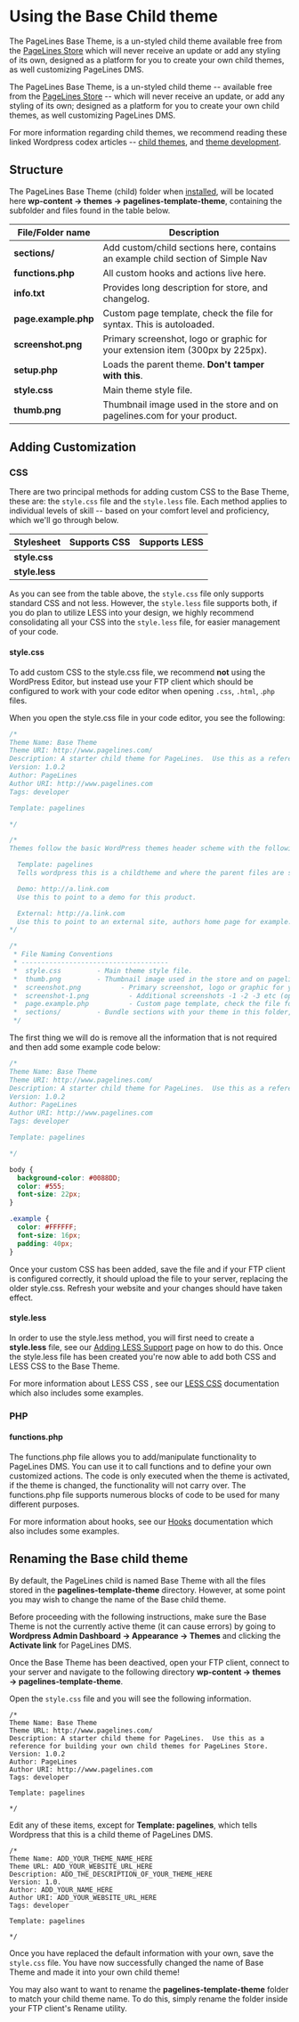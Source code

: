 # Using the Base Child theme #

The PageLines Base Theme, is a un-styled child theme available free from the [PageLines Store](/getting-started/pagelines-store) which will never receive an update or add any styling of its own, designed as a platform for you to create your own child themes, as well customizing PageLines DMS.

The PageLines Base Theme, is a un-styled child theme -- available free from the [PageLines Store](/getting-started/pagelines-store)  -- which will never receive an update, or add any styling of its own; designed as a platform for you to create your own child themes, as well customizing PageLines DMS.

For more information regarding child themes, we recommend reading these linked Wordpress codex articles -- [child themes](http://codex.wordpress.org/Child_Themes),  and [theme development](http://codex.wordpress.org/Theme_Development).

## Structure ##

The PageLines Base Theme (child) folder when [installed](/configure/installing-store-products), will be located here **wp-content → themes → pagelines-template-theme**, containing the subfolder and files found in the table below.

<table class="table table-striped table-bordered">
  <thead>
    <tr>
      <th>File/Folder name</th>
      <th>Description</th>
    </tr>
  </thead>
  <tbody>
    <tr>
      <td><strong>sections/</strong></td>
      <td>Add custom/child sections here, contains an example child section of Simple Nav</td>
    </tr>
    <tr>
      <td><strong>functions.php</strong></td>
      <td>All custom hooks and actions live here.</td>
    </tr>
    <tr>
      <td><strong>info.txt</strong></td>
      <td>Provides long description for store, and changelog.</td>
    </tr>
    <tr>
      <td><strong>page.example.php</strong></td>
      <td>Custom page template, check the file for syntax. This is autoloaded.</td>
    </tr>
    <tr>
      <td><strong>screenshot.png</strong></td>
      <td>Primary screenshot, logo or graphic for your extension item (300px by 225px).</td>
    </tr>
    <tr>
    <tr>
      <td><strong>setup.php</strong></td>
      <td>Loads the parent theme. <strong>Don't tamper with this</strong>.</td>
    </tr>
    <tr>
      <td><strong>style.css</strong></td>
      <td>Main theme style file.</td>
    </tr>
    <tr>
      <td><strong>thumb.png</strong></td>
      <td>Thumbnail image used in the store and on pagelines.com for your product.</td>
    </tr>
  </tbody>
</table>

## Adding Customization ##

### CSS ###

There are two principal methods for adding custom CSS to the Base Theme, these are: the `style.css` file and the `style.less` file. Each method applies to individual levels of skill -- based on your comfort level and proficiency, which we'll go through below.

<table class="table table-striped table-bordered">
  <thead>
    <tr>
      <th>Stylesheet</th>
      <th>Supports CSS</th>
      <th>Supports LESS</th>
    </tr>
  </thead>
  <tbody>
    <tr>
      <td><strong>style.css</strong></td>
      <td><i class="icon-ok text-success"></i></td>
      <td><i class="icon-remove text-error"></i></td>
    </tr>
    <tr>
      <td><strong>style.less</strong></td>
      <td><i class="icon-ok text-success"></i></td>
      <td><i class="icon-ok text-success"></i></td>
    </tr>
  </tbody>
</table>

As you can see from the table above, the `style.css` file only supports standard CSS and not less. However, the `style.less` file supports both, if you do plan to utilize LESS into your design, we highly recommend consolidating all your CSS into the `style.less` file, for easier management of your code.

#### style.css ####

To add custom CSS to the style.css file, we recommend **not** using the WordPress Editor, but instead use your FTP client which should be configured to work with your code editor when opening `.css`, `.html`, .`php` files.

When you open the style.css file in your code editor, you see the following:

~~~ .css
/*
Theme Name: Base Theme
Theme URI: http://www.pagelines.com/
Description: A starter child theme for PageLines.  Use this as a reference for building your own child themes for PageLines Store.
Version: 1.0.2
Author: PageLines
Author URI: http://www.pagelines.com
Tags: developer

Template: pagelines

*/

/*
Themes follow the basic WordPress themes header scheme with the following additions:

  Template: pagelines
  Tells wordpress this is a childtheme and where the parent files are stored.

  Demo: http://a.link.com
  Use this to point to a demo for this product.

  External: http://a.link.com
  Use this to point to an external site, authors home page for example.
*/

/*
 * File Naming Conventions
 * -------------------------------------
 *  style.css         - Main theme style file.
 *  thumb.png         - Thumbnail image used in the store and on pagelines.com for your product.
 *  screenshot.png          - Primary screenshot, logo or graphic for your extension item (300px by 225px).
 *  screenshot-1.png          - Additional screenshots -1 -2 -3 etc (optional).
 *  page.example.php          - Custom page template, check the file for syntax. This is autoloaded.
 *  sections/         - Bundle sections with your theme in this folder, each section in a seperate folder.
 */
 ~~~

The first thing we will do is remove all the information that is not required and then add some example code below:

~~~ .css
/*
Theme Name: Base Theme
Theme URI: http://www.pagelines.com/
Description: A starter child theme for PageLines.  Use this as a reference for building your own child themes for PageLines Store.
Version: 1.0.2
Author: PageLines
Author URI: http://www.pagelines.com
Tags: developer

Template: pagelines

*/

body {
  background-color: #0088DD;
  color: #555;
  font-size: 22px;
}

.example {
  color: #FFFFFF;
  font-size: 16px;
  padding: 40px;
}
 ~~~

Once your custom CSS has been added, save the file and if your FTP client is configured correctly, it should upload the file to your server, replacing the older style.css. Refresh your website and your changes should have taken effect.

#### style.less ####

In order to use the style.less method, you will first need to create a **style.less** file, see our [Adding LESS Support](/customize/adding-less-css-support)  page on how to do this. Once the style.less file has been created you're now able to add both CSS and LESS CSS to the Base Theme.

For more information about LESS CSS , see our [LESS CSS](/advanced/less-css) documentation which also includes some examples.

### PHP ###

#### functions.php ####

The functions.php file allows you to add/manipulate functionality to PageLines DMS. You can use it to call functions and to define your own customized actions. The code is only executed when the theme is activated, if the theme is changed, the functionality will not carry over. The functions.php file supports numerous blocks of code to be used for many different purposes.

For more information about hooks, see our [Hooks](/advanced/hooks) documentation which also includes some examples.

## Renaming the Base child theme ##

By default, the PageLines child is named Base Theme with all the files stored in the **pagelines-template-theme** directory. However, at some point you may wish to change the name of the Base child theme.

Before proceeding with the following instructions, make sure the Base Theme is not the currently active theme (it can cause errors) by going to **Wordpress Admin Dashboard → Appearance → Themes** and clicking the **Activate link** for PageLines DMS.

Once the Base Theme has been deactived, open your FTP client, connect to your server and navigate to the following directory **wp-content → themes → pagelines-template-theme**.

Open the `style.css` file and you will see the following information.

~~~ .php
/*
Theme Name: Base Theme
Theme URL: http://www.pagelines.com/
Description: A starter child theme for PageLines.  Use this as a reference for building your own child themes for PageLines Store.
Version: 1.0.2
Author: PageLines
Author URI: http://www.pagelines.com
Tags: developer

Template: pagelines

*/
~~~

Edit any of these items, except for **Template: pagelines**, which tells Wordpress that this is a child theme of PageLines DMS.

~~~ .php
/*
Theme Name: ADD_YOUR_THEME_NAME_HERE
Theme URL: ADD_YOUR_WEBSITE_URL_HERE
Description: ADD_THE_DESCRIPTION_OF_YOUR_THEME_HERE
Version: 1.0.
Author: ADD_YOUR_NAME_HERE
Author URI: ADD_YOUR_WEBSITE_URL_HERE
Tags: developer

Template: pagelines

*/
~~~

Once you have replaced the default information with your own, save the `style.css` file. You have now successfully changed the name of Base Theme and made it into your own child theme!

You may also want to want to rename the **pagelines-template-theme** folder to match your child theme name. To do this, simply rename the folder inside your FTP client's Rename utility.



